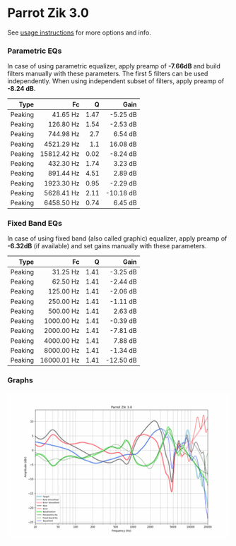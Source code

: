 # Parrot Zik 3.0
See [usage instructions](https://github.com/jaakkopasanen/AutoEq#usage) for more options and info.

### Parametric EQs
In case of using parametric equalizer, apply preamp of **-7.66dB** and build filters manually
with these parameters. The first 5 filters can be used independently.
When using independent subset of filters, apply preamp of **-8.24 dB**.

| Type    | Fc          |    Q | Gain      |
|--------:|------------:|-----:|----------:|
| Peaking | 41.65 Hz    | 1.47 | -5.25 dB  |
| Peaking | 126.80 Hz   | 1.54 | -2.53 dB  |
| Peaking | 744.98 Hz   | 2.7  | 6.54 dB   |
| Peaking | 4521.29 Hz  | 1.1  | 16.08 dB  |
| Peaking | 15812.42 Hz | 0.02 | -8.24 dB  |
| Peaking | 432.30 Hz   | 1.74 | 3.23 dB   |
| Peaking | 891.44 Hz   | 4.51 | 2.89 dB   |
| Peaking | 1923.30 Hz  | 0.95 | -2.29 dB  |
| Peaking | 5628.41 Hz  | 2.11 | -10.18 dB |
| Peaking | 6458.50 Hz  | 0.74 | 6.45 dB   |

### Fixed Band EQs
In case of using fixed band (also called graphic) equalizer, apply preamp of **-6.32dB**
(if available) and set gains manually with these parameters.

| Type    | Fc          |    Q | Gain      |
|--------:|------------:|-----:|----------:|
| Peaking | 31.25 Hz    | 1.41 | -3.25 dB  |
| Peaking | 62.50 Hz    | 1.41 | -2.44 dB  |
| Peaking | 125.00 Hz   | 1.41 | -2.06 dB  |
| Peaking | 250.00 Hz   | 1.41 | -1.11 dB  |
| Peaking | 500.00 Hz   | 1.41 | 2.63 dB   |
| Peaking | 1000.00 Hz  | 1.41 | -0.39 dB  |
| Peaking | 2000.00 Hz  | 1.41 | -7.81 dB  |
| Peaking | 4000.00 Hz  | 1.41 | 7.88 dB   |
| Peaking | 8000.00 Hz  | 1.41 | -1.34 dB  |
| Peaking | 16000.01 Hz | 1.41 | -12.50 dB |

### Graphs
![](./Parrot%20Zik%203.0.png)